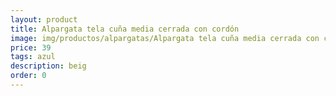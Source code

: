 ```yaml
---
layout: product
title: Alpargata tela cuña media cerrada con cordón 
image: img/productos/alpargatas/Alpargata tela cuña media cerrada con cordón =39 =azul =beig.webp
price: 39 
tags: azul 
description: beig
order: 0
---
```

